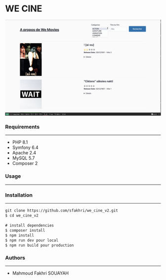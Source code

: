 # WE CINE
![image description](app/symfony/public/assets/images/capture.png)

### Requirements
---

- PHP 8.1
- Symfony 6.4 
- Apache 2.4
- MySQL 5.7
- Composer 2

### Usage
---

### Installation
---

```
git clone https://github.com/sfakhri/we_cine_v2.git
$ cd we_cine_v2

# install dependencies
$ composer install
$ npm install
$ npm run dev pour local
$ npm run build pour production

```
### Authors
---

- Mahmoud Fakhri SOUAYAH

